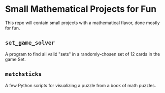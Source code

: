 # Small Mathematical Projects for Fun

This repo will contain small projects with a mathematical flavor, done mostly for fun.

## `set_game_solver`

A program to find all valid "sets" in a randomly-chosen set of 12 cards in the
game Set.

## `matchsticks`

A few Python scripts for visualizing a puzzle from a book of math puzzles.
